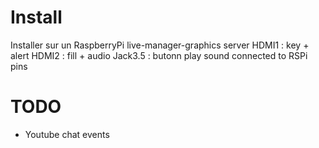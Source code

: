 # Install

Installer sur un RaspberryPi
live-manager-graphics server
HDMI1 : key + alert
HDMI2 : fill + audio
Jack3.5 : butonn play sound connected to RSPi pins

# TODO

-   Youtube chat events
